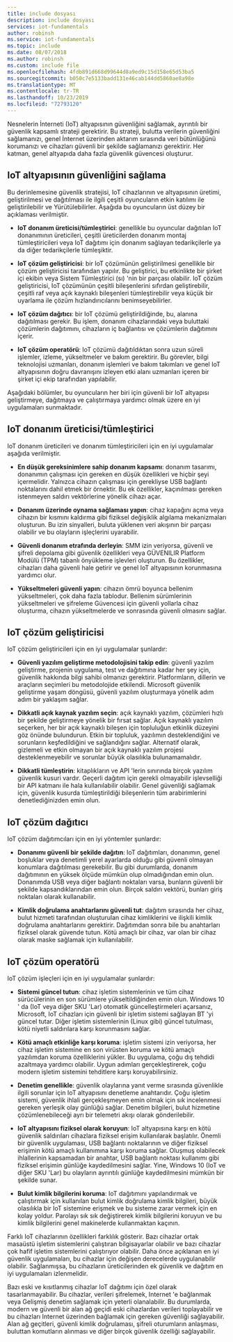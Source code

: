 ```yaml
---
title: include dosyası
description: include dosyası
services: iot-fundamentals
author: robinsh
ms.service: iot-fundamentals
ms.topic: include
ms.date: 08/07/2018
ms.author: robinsh
ms.custom: include file
ms.openlocfilehash: 4fdb891d668d99644d8a9ed9c15d158e65d53ba5
ms.sourcegitcommit: b050c7e5133badd131e46cab144dd5860ae8a98e
ms.translationtype: MT
ms.contentlocale: tr-TR
ms.lasthandoff: 10/23/2019
ms.locfileid: "72793120"
---
```

Nesnelerin İnterneti (IoT) altyapısının güvenliğini sağlamak, ayrıntılı bir güvenlik kapsamlı strateji gerektirir. Bu strateji, bulutta verilerin güvenliğini sağlamanızı, genel İnternet üzerinden aktarım sırasında veri bütünlüğünü korumanızı ve cihazları güvenli bir şekilde sağlamanızı gerektirir. Her katman, genel altyapıda daha fazla güvenlik güvencesi oluşturur.

## <a name="secure-an-iot-infrastructure"></a>IoT altyapısının güvenliğini sağlama

Bu derinlemesine güvenlik stratejisi, IoT cihazlarının ve altyapısının üretimi, geliştirilmesi ve dağıtılması ile ilgili çeşitli oyuncuların etkin katılımı ile geliştirilebilir ve Yürütülebilirler. Aşağıda bu oyuncuların üst düzey bir açıklaması verilmiştir.

* **IoT donanım üreticisi/tümleştirici**: genellikle bu oyuncular dağıtılan IoT donanımının üreticileri, çeşitli üreticilerden donanım montaj tümleştiricileri veya IoT dağıtımı için donanım sağlayan tedarikçilerle ya da diğer tedarikçilerle tümleşiktir.

* **IoT çözüm geliştiricisi**: bir IoT çözümünün geliştirilmesi genellikle bir çözüm geliştiricisi tarafından yapılır. Bu geliştirici, bu etkinlikte bir şirket içi ekibin veya Sistem Tümleştirici (sı) 'nin bir parçası olabilir. IoT çözüm geliştiricisi, IoT çözümünün çeşitli bileşenlerini sıfırdan geliştirebilir, çeşitli raf veya açık kaynaklı bileşenleri tümleştirebilir veya küçük bir uyarlama ile çözüm hızlandırıcılarını benimseyebilirler.

* **IoT çözüm dağıtıcı**: bir IoT çözümü geliştirildiğinde, bu, alanına dağıtılması gerekir. Bu işlem, donanım cihazlarındaki veya buluttaki çözümlerin dağıtımını, cihazların iç bağlantısı ve çözümlerin dağıtımını içerir.

* **IoT çözüm operatörü**: IoT çözümü dağıtıldıktan sonra uzun süreli işlemler, izleme, yükseltmeler ve bakım gerektirir. Bu görevler, bilgi teknolojisi uzmanları, donanım işlemleri ve bakım takımları ve genel IoT altyapısının doğru davranışını izleyen etki alanı uzmanları içeren bir şirket içi ekip tarafından yapılabilir.

Aşağıdaki bölümler, bu oyuncuların her biri için güvenli bir IoT altyapısı geliştirmeye, dağıtmaya ve çalıştırmaya yardımcı olmak üzere en iyi uygulamaları sunmaktadır.

## <a name="iot-hardware-manufacturerintegrator"></a>IoT donanım üreticisi/tümleştirici

IoT donanım üreticileri ve donanım tümleştiricileri için en iyi uygulamalar aşağıda verilmiştir.

* **En düşük gereksinimlere sahip donanım kapsamı**: donanım tasarımı, donanımın çalışması için gereken en düşük özellikleri ve hiçbir şeyi içermelidir. Yalnızca cihazın çalışması için gerekliyse USB bağlantı noktalarını dahil etmek bir örnektir. Bu ek özellikler, kaçınılması gereken istenmeyen saldırı vektörlerine yönelik cihazı açar.

* **Donanım üzerinde oynama sağlaması yapın**: cihaz kapağını açma veya cihazın bir kısmını kaldırma gibi fiziksel değişiklik algılama mekanizmaları oluşturun. Bu izin sinyalleri, buluta yüklenen veri akışının bir parçası olabilir ve bu olayların işleçlerini uyarabilir.

* **Güvenli donanım etrafında derleyin**: SMM izin veriyorsa, güvenli ve şifreli depolama gibi güvenlik özellikleri veya GÜVENILIR Platform Modülü (TPM) tabanlı önyükleme işlevleri oluşturun. Bu özellikler, cihazları daha güvenli hale getirir ve genel IoT altyapısının korunmasına yardımcı olur.

* **Yükseltmeleri güvenli yapın**: cihazın ömrü boyunca bellenim yükseltmeleri, çok daha fazla tablodur. Bellenim sürümlerinin yükseltmeleri ve şifreleme Güvencesi için güvenli yollarla cihaz oluşturma, cihazın yükseltmelerde ve sonrasında güvenli olmasını sağlar.

## <a name="iot-solution-developer"></a>IoT çözüm geliştiricisi

IoT çözüm geliştiricileri için en iyi uygulamalar şunlardır:

* **Güvenli yazılım geliştirme metodolojisini takip edin**: güvenli yazılım geliştirme, projenin uygulama, test ve dağıtımına kadar her şey için, güvenlik hakkında bilgi sahibi olmanızı gerektirir. Platformların, dillerin ve araçların seçimleri bu metodolojide etkilendi. Microsoft güvenlik geliştirme yaşam döngüsü, güvenli yazılım oluşturmaya yönelik adım adım bir yaklaşım sağlar.

* **Dikkatli açık kaynak yazılım seçin**: açık kaynaklı yazılım, çözümleri hızlı bir şekilde geliştirmeye yönelik bir fırsat sağlar. Açık kaynaklı yazılım seçerken, her bir açık kaynaklı bileşen için topluluğun etkinlik düzeyini göz önünde bulundurun. Etkin bir topluluk, yazılımın desteklendiğini ve sorunların keşfedildiğini ve sağlandığını sağlar. Alternatif olarak, gizlemeli ve etkin olmayan bir açık kaynaklı yazılım projesi desteklenmeyebilir ve sorunlar büyük olasılıkla bulunamamalıdır.

* **Dikkatli tümleştirin**: kitaplıkların ve API 'lerin sınırında birçok yazılım güvenlik kusuri vardır. Geçerli dağıtım için gerekli olmayabilir işlevselliği bir API katmanı ile hala kullanılabilir olabilir. Genel güvenliği sağlamak için, güvenlik kusurda tümleştirildiği bileşenlerin tüm arabirimlerini denetlediğinizden emin olun.

## <a name="iot-solution-deployer"></a>IoT çözüm dağıtıcı

IoT çözüm dağıtımcıları için en iyi yöntemler şunlardır:

* **Donanımı güvenli bir şekilde dağıtın**: IoT dağıtımları, donanımın, genel boşluklar veya denetimli yerel ayarlarda olduğu gibi güvenli olmayan konumlara dağıtılması gerekebilir. Bu gibi durumlarda, donanım dağıtımının en yüksek ölçüde mümkün olup olmadığından emin olun. Donanımda USB veya diğer bağlantı noktaları varsa, bunların güvenli bir şekilde kapsandıklarından emin olun. Birçok saldırı vektörü, bunları giriş noktaları olarak kullanabilir.

* **Kimlik doğrulama anahtarlarını güvenli tut**: dağıtım sırasında her cihaz, bulut hizmeti tarafından oluşturulan cihaz kimliklerini ve ilişkili kimlik doğrulama anahtarlarını gerektirir. Dağıtımdan sonra bile bu anahtarları fiziksel olarak güvende tutun. Kötü amaçlı bir cihaz, var olan bir cihaz olarak maske sağlamak için kullanılabilir.

## <a name="iot-solution-operator"></a>IoT çözüm operatörü

IoT çözüm işleçleri için en iyi uygulamalar şunlardır:

* **Sistemi güncel tutun**: cihaz işletim sistemlerinin ve tüm cihaz sürücülerinin en son sürümlere yükseltildiğinden emin olun. Windows 10 ' da (IoT veya diğer SKU 'Lar) otomatik güncelleştirmeleri açarsanız, Microsoft, IoT cihazları için güvenli bir işletim sistemi sağlayan BT 'yi güncel tutar. Diğer işletim sistemlerinin (Linux gibi) güncel tutulması, kötü niyetli saldırılara karşı korunmasını sağlar.

* **Kötü amaçlı etkinliğe karşı koruma**: işletim sistemi izin veriyorsa, her cihaz işletim sistemine en son virüsten koruma ve kötü amaçlı yazılımdan koruma özelliklerini yükler. Bu uygulama, çoğu dış tehdidi azaltmaya yardımcı olabilir. Uygun adımları gerçekleştirerek, çoğu modern işletim sistemini tehditlere karşı koruyabilirsiniz.

* **Denetim genellikle**: güvenlik olaylarına yanıt verme sırasında güvenlikle ilgili sorunlar için IoT altyapısını denetleme anahtarıdır. Çoğu işletim sistemi, güvenlik ihlali gerçekleşmeyen emin olmak için sık incelenmesi gereken yerleşik olay günlüğü sağlar. Denetim bilgileri, bulut hizmetine çözümlenebileceği ayrı bir telemetri akışı olarak gönderilebilir.

* **IoT altyapısını fiziksel olarak koruyun**: IoT altyapısına karşı en kötü güvenlik saldırıları cihazlara fiziksel erişim kullanılarak başlatılır. Önemli bir güvenlik uygulaması, USB bağlantı noktalarının ve diğer fiziksel erişimin kötü amaçlı kullanımına karşı koruma sağlar. Oluşmuş olabilecek ihlallerinin kapsamadan bir anahtar, USB bağlantı noktası kullanımı gibi fiziksel erişimin günlüğe kaydedilmesini sağlar. Yine, Windows 10 (IoT ve diğer SKU 'Lar) bu olayların ayrıntılı günlüğe kaydedilmesini mümkün bir şekilde sunar.

* **Bulut kimlik bilgilerini koruma**: IoT dağıtımını yapılandırmak ve çalıştırmak için kullanılan bulut kimlik doğrulama kimlik bilgileri, büyük olasılıkla bir IoT sistemine erişmek ve bu sisteme zarar vermek için en kolay yoldur. Parolayı sık sık değiştirerek kimlik bilgilerini koruyun ve bu kimlik bilgilerini genel makinelerde kullanmaktan kaçının.

Farklı IoT cihazlarının özellikleri farklılık gösterir. Bazı cihazlar ortak masaüstü işletim sistemlerini çalıştıran bilgisayarlar olabilir ve bazı cihazlar çok hafif işletim sistemlerini çalıştırıyor olabilir. Daha önce açıklanan en iyi güvenlik uygulamaları, bu cihazlar için değişen derecelerde uygulanabilir olabilir. Sağlanmışsa, bu cihazların üreticilerinden ek güvenlik ve dağıtım en iyi uygulamaları izlenmelidir.

Bazı eski ve kısıtlanmış cihazlar IoT dağıtımı için özel olarak tasarlanmayabilir. Bu cihazlar, verileri şifrelemek, Internet 'e bağlanmak veya Gelişmiş denetim sağlamak için yeterli olanalabilir. Bu durumlarda, modern ve güvenli bir alan ağ geçidi eski cihazlardan verileri toplayabilir ve bu cihazları Internet üzerinden bağlamak için gereken güvenliği sağlayabilir. Alan ağ geçitleri, güvenli kimlik doğrulaması, şifreli oturumların anlaşması, buluttan komutların alınması ve diğer birçok güvenlik özelliği sağlayabilir.